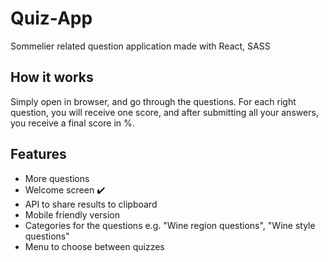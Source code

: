 # Quiz-App
Sommelier related question application made with React, SASS

## How it works
Simply open in browser, and go through the questions. For each right question, you will receive one score, and after submitting all your answers, you receive a final score in %.

## Features
- More questions
- Welcome screen :heavy_check_mark:
- API to share results to clipboard
- Mobile friendly version
- Categories for the questions e.g. "Wine region questions", "Wine style questions"
- Menu to choose between quizzes
